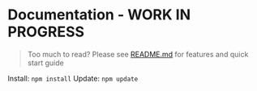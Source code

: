 # Documentation - WORK IN PROGRESS
> Too much to read? Please see [README.md](https://github.com/scriptPilot/app-framework/blob/master/README.md) for features and quick start guide

Install: `npm install`
Update: `npm update`